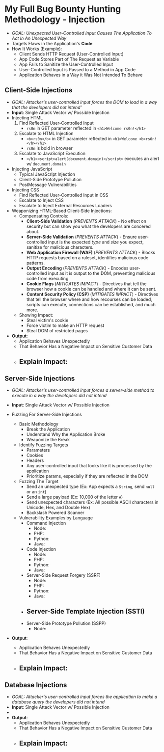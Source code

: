 # My Full Bug Bounty Hunting Methodology - Injection

- *GOAL: Unexpected User-Controlled Input Causes The Application To Act In An Unexpected Way*
- Targets Flaws in the Application's **Code**
- How It Works (Example):
    - Client Sends HTTP Request (User-Controlled Input)
    - App Code Stores Part of The Request as Variable
    - App Fails to Sanitize the User-Controlled Input
    - User-Controlled Input is Passed to a Method in App Code
    - Application Behaves in a Way it Was Not Intended To Behave

## Client-Side Injections
- *GOAL: Attacker's user-controlled input forces the DOM to load in a way that the developers did not intend'*
- **Input**: Single Attack Vector w/ Possible Injection
- Injecting HTML
    1. Find Reflected User-Controlled Input
        - `rs0n` in GET parameter reflected in `<h1>Welcome rs0n!</h1>`
    2. Escalate to HTML Injection
        - `<b>rs0n</b>` in GET parameter reflected in `<h1>Welcome <b>rs0n!</b></h1>`
        - `rs0n` is bold in browser
    3. Escalate to JavaScript Execution
        - `</h1><script>alert(document.domain)</script>` executes an alert w/ `document.domain`
- Injecting JavaScript
    - Typical JavaScript Injection
    - Client-Side Prototype Pollution
    - PostMessage Vulnerabilities
- Injecting CSS
    - Find Reflected User-Controlled Input in CSS
    - Escalate to Inject CSS
    - Escalate to Inject External Resources Loaders
- Weaponizing HTML-Based Client-Side Injections:
    - Compensating Controls:
        - **Client-Side Validation** (*PREVENTS ATTACK*) - No effect on security but can show you what the developers are concered about.
        - **Server-Side Validation** (*PREVENTS ATTACK*) - Ensure user-controlled input is the expected *type* and *size* you expect, sanitize for malicious characters.
        - **Web Application Firewall (WAF)** (*PREVENTS ATTACK*) - Blocks HTTP requests based on a ruleset, identifies malicious code patterns.
        - **Output Encoding** (*PREVENTS ATTACK*) - Encodes user-controlled input as it is output to the DOM, preventing malicious code from executing
        - **Cookie Flags** (*MITIGATES IMPACT*) - Directives that tell the browser how a cookie can be handled and where it can be sent.
        - **Content Security Policy (CSP)** (*MITIGATES IMPACT*) - Directives that tell the browser where and how recourses can be loaded, scripts can execute, connections can be established, and much more.
    - Showing Impact:
        - Steal victim's cookie
        - Force victim to make an HTTP request
        - Steal DOM of restricted pages
- **Output**:
    - Application Behaves Unexpectedly
    - That Behavior Has a Negative Impact on Sensitive Customer Data
    - Explain Impact:
        - 

## Server-Side Injections
- *GOAL: Attacker's user-controlled input forces a server-side method to execute in a way the developers did not intend*
- **Input**: Single Attack Vector w/ Possible Injection
- Fuzzing For Server-Side Injections
    - Basic Methodology
        - Break the Application
        - Understand Why the Application Broke
        - Weaponize the Break
    - Identify Fuzzing Targets
        - Parameters
        - Cookies
        - Headers
        - Any user-controlled input that looks like it is processed by the application
        - Prioritize params, especially if they are reflected in the DOM
    - Fuzzing The Target
        - Send an unexpected type (Ex: App expects a `String`, send `null` or an `int`)
        - Send a large payload (Ex: 10,000 of the letter `A`)
        - Send unexpected characters (Ex: All possible ASCII characters in Unicode, Hex, and Double Hex)
        - Backslash Powered Scanner
    - Vulnerability Examples by Language
        - Command Injection
            - Node: 
            - PHP: 
            - Python:
            - Java:
        - Code Injection
            - Node: 
            - PHP: 
            - Python:
            - Java:
        - Server-Side Request Forgery (SSRF)
            - Node: 
            - PHP: 
            - Python:
            - Java:
        - Server-Side Template Injection (SSTI)
            - 
        - Server-Side Prototype Pollution (SSPP)
            - Node:
        
- **Output**:
    - Application Behaves Unexpectedly
    - That Behavior Has a Negative Impact on Sensitive Customer Data
    - Explain Impact:
        - 

## Database Injections
- *GOAL: Attacker's user-controlled input forces the application to make a database query the developers did not intend*
- **Input**: Single Attack Vector w/ Possible Injection
- 
- **Output**:
    - Application Behaves Unexpectedly
    - That Behavior Has a Negative Impact on Sensitive Customer Data
    - Explain Impact:
        - 